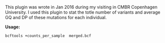 This plugin was wrote in Jan 2016 during my visiting in CMBR Copenhagen University. I used this plugin to stat the totle number of variants and average GQ and DP of these mutations for each individual. 



**Usage:**

`bcftools +counts_per_sample  merged.bcf`




